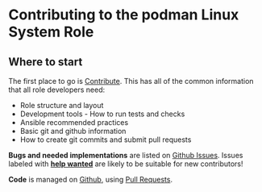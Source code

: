 # Contributing to the podman Linux System Role

## Where to start

The first place to go is [Contribute](https://linux-system-roles.github.io/contribute.html).
This has all of the common information that all role developers need:

* Role structure and layout
* Development tools - How to run tests and checks
* Ansible recommended practices
* Basic git and github information
* How to create git commits and submit pull requests

**Bugs and needed implementations** are listed on
[Github Issues](https://github.com/fedora.linux_system_roles.podman/issues).
Issues labeled with
[**help wanted**](https://github.com/fedora.linux_system_roles.podman/issues?q=is%3Aissue+is%3Aopen+label%3A%22help+wanted%22)
are likely to be suitable for new contributors!

**Code** is managed on [Github](https://github.com/fedora.linux_system_roles.podman), using
[Pull Requests](https://help.github.com/en/github/collaborating-with-issues-and-pull-requests/about-pull-requests).
